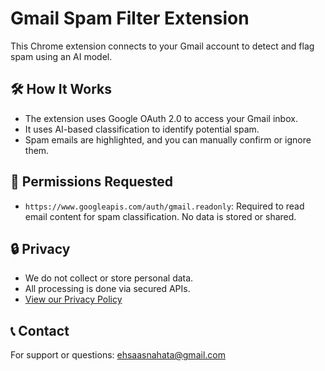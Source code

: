 # Gmail Spam Filter Extension

This Chrome extension connects to your Gmail account to detect and flag spam using an AI model.

## 🛠 How It Works
- The extension uses Google OAuth 2.0 to access your Gmail inbox.
- It uses AI-based classification to identify potential spam.
- Spam emails are highlighted, and you can manually confirm or ignore them.

## 🔐 Permissions Requested
- `https://www.googleapis.com/auth/gmail.readonly`: Required to read email content for spam classification. No data is stored or shared.

## 🔒 Privacy
- We do not collect or store personal data.
- All processing is done via secured APIs.
- [View our Privacy Policy](https://yourdomain.com/privacy-policy)  

## 📞 Contact
For support or questions: [ehsaasnahata@gmail.com](mailto:ehsaasnahata@gmail.com)
